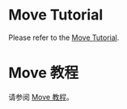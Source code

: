 # Move Tutorial

Please refer to the [Move Tutorial](https://github.com/move-language/move/tree/main/language/documentation/tutorial).

# Move 教程

请参阅 [Move 教程](https://github.com/move-language/move/tree/main/language/documentation/tutorial)。
